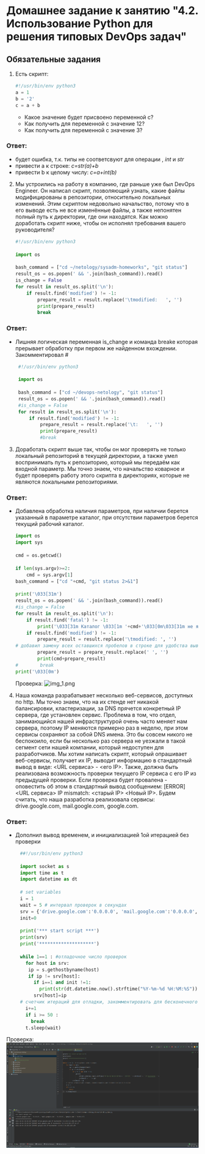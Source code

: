 # Домашнее задание к занятию "4.2. Использование Python для решения типовых DevOps задач"

## Обязательные задания

1. Есть скрипт:
    ```python
    #!/usr/bin/env python3
    a = 1
    b = '2'
    c = a + b
    ```
    * Какое значение будет присвоено переменной c?
    * Как получить для переменной c значение 12?
    * Как получить для переменной c значение 3?
   
### Ответ:
* будет ошибка, т.к. типы не соответсвуют для операции , _int_ и _str_
* привести a к строке:       _c=str(a)+b_
* привести b к целому числу: _c=a+int(b)_

    
2. Мы устроились на работу в компанию, где раньше уже был DevOps Engineer. Он написал скрипт, позволяющий узнать, какие файлы модифицированы в репозитории, относительно локальных изменений. Этим скриптом недовольно начальство, потому что в его выводе есть не все изменённые файлы, а также непонятен полный путь к директории, где они находятся. Как можно доработать скрипт ниже, чтобы он исполнял требования вашего руководителя?

    ```python
    #!/usr/bin/env python3

    import os

    bash_command = ["cd ~/netology/sysadm-homeworks", "git status"]
    result_os = os.popen(' && '.join(bash_command)).read()
    is_change = False
    for result in result_os.split('\n'):
        if result.find('modified') != -1:
            prepare_result = result.replace('\tmodified:   ', '')
            print(prepare_result)
            break

    ```
### Ответ:
* Лишняя логическая переменная is_change и команда breake которая прерывает обработку при первом же найденном вхождении.
Закомментировал #
   ```python 
    #!/usr/bin/env python3

    import os

    bash_command = ["cd ~/devops-netology", "git status"]
    result_os = os.popen(' && '.join(bash_command)).read()
    #is_change = False
    for result in result_os.split('\n'):
        if result.find('modified') != -1:
            prepare_result = result.replace('\t:   ', '')
            print(prepare_result)
            #break
    ``` 
3. Доработать скрипт выше так, чтобы он мог проверять не только локальный репозиторий в текущей директории, а также умел воспринимать путь к репозиторию, который мы передаём как входной параметр. Мы точно знаем, что начальство коварное и будет проверять работу этого скрипта в директориях, которые не являются локальными репозиториями.
### Ответ: 
* Добавлена обработка наличия параметров, при наличии берется указанный в параметре каталог, при отсутствии параметров берется текущий рабочий каталог.
   ```python
   import os
   import sys

   cmd = os.getcwd()

   if len(sys.argv)>=2:
       cmd = sys.argv[1]
   bash_command = ["cd "+cmd, "git status 2>&1"]

   print('\033[31m')
   result_os = os.popen(' && '.join(bash_command)).read()
   #is_change = False
   for result in result_os.split('\n'):
       if result.find('fatal') != -1:
           print('\033[31m Каталог \033[1m '+cmd+'\033[0m\033[31m не является GIT репозиторием\033[0m')
       if result.find('modified') != -1:
           prepare_result = result.replace('\tmodified: ', '')
   # добавил замену всех оставшихся пробелов в строке для удобства вывода
           prepare_result = prepare_result.replace(' ', '')
           print(cmd+prepare_result)
   #        break
   print('\033[0m')
    ```
   Проверка:
![img_1.png](img_1.png)
4. Наша команда разрабатывает несколько веб-сервисов, доступных по http. Мы точно знаем, что на их стенде нет никакой балансировки, кластеризации, за DNS прячется конкретный IP сервера, где установлен сервис. Проблема в том, что отдел, занимающийся нашей инфраструктурой очень часто меняет нам сервера, поэтому IP меняются примерно раз в неделю, при этом сервисы сохраняют за собой DNS имена. Это бы совсем никого не беспокоило, если бы несколько раз сервера не уезжали в такой сегмент сети нашей компании, который недоступен для разработчиков. Мы хотим написать скрипт, который опрашивает веб-сервисы, получает их IP, выводит информацию в стандартный вывод в виде: <URL сервиса> - <его IP>. Также, должна быть реализована возможность проверки текущего IP сервиса c его IP из предыдущей проверки. Если проверка будет провалена - оповестить об этом в стандартный вывод сообщением: [ERROR] <URL сервиса> IP mismatch: <старый IP> <Новый IP>. Будем считать, что наша разработка реализовала сервисы: drive.google.com, mail.google.com, google.com.
  
### Ответ: 
* Дополнил вывод временем, и инициализацией 1ой итерацией без проверки
 ```python
      ##!/usr/bin/env python3

      import socket as s
      import time as t
      import datetime as dt

      # set variables 
      i = 1
      wait = 5 # интервал проверок в секундах
      srv = {'drive.google.com':'0.0.0.0', 'mail.google.com':'0.0.0.0', 'google.com':'0.0.0.0'}
      init=0

      print('*** start script ***')
      print(srv)
      print('********************')

      while 1==1 : #отладочное число проверок 
        for host in srv:
         ip = s.gethostbyname(host)
         if ip != srv[host]:
           if i==1 and init !=1:
             print(str(dt.datetime.now().strftime("%Y-%m-%d %H:%M:%S")) +' [ERROR] ' + str(host) +' IP mistmatch: '+srv[host]+' '+ip)
           srv[host]=ip
      # счетчик итераций для отладки, закомментировать для бесконечного цикла 3 строки
        i+=1 
        if i >= 50 : 
          break
        t.sleep(wait)
 ```
   Проверка:
![img.png](img.png)
